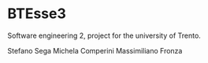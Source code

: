 # BTEsse3 #
Software engineering 2, project for the university of Trento.

Stefano Sega
Michela Comperini
Massimiliano Fronza

